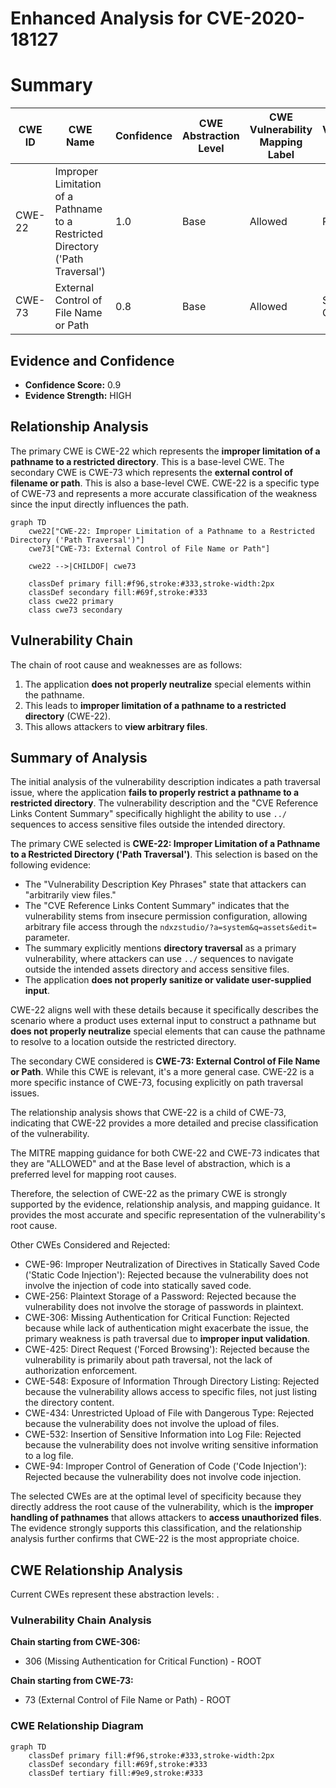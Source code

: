 # Enhanced Analysis for CVE-2020-18127

# Summary
| CWE ID | CWE Name | Confidence | CWE Abstraction Level | CWE Vulnerability Mapping Label | CWE-Vulnerability Mapping Notes |
|---|---|---|---|---|---|
| CWE-22 | Improper Limitation of a Pathname to a Restricted Directory ('Path Traversal') | 1.0 | Base | Allowed | Primary CWE |
| CWE-73 | External Control of File Name or Path | 0.8 | Base | Allowed | Secondary Candidate |

## Evidence and Confidence

*   **Confidence Score:** 0.9
*   **Evidence Strength:** HIGH

## Relationship Analysis
The primary CWE is CWE-22 which represents the **improper limitation of a pathname to a restricted directory**. This is a base-level CWE. The secondary CWE is CWE-73 which represents the **external control of filename or path**. This is also a base-level CWE. CWE-22 is a specific type of CWE-73 and represents a more accurate classification of the weakness since the input directly influences the path.

```mermaid
graph TD
    cwe22["CWE-22: Improper Limitation of a Pathname to a Restricted Directory ('Path Traversal')"]
    cwe73["CWE-73: External Control of File Name or Path"]
    
    cwe22 -->|CHILDOF| cwe73
    
    classDef primary fill:#f96,stroke:#333,stroke-width:2px
    classDef secondary fill:#69f,stroke:#333
    class cwe22 primary
    class cwe73 secondary
```

## Vulnerability Chain
The chain of root cause and weaknesses are as follows:
1.  The application **does not properly neutralize** special elements within the pathname.
2.  This leads to **improper limitation of a pathname to a restricted directory** (CWE-22).
3.  This allows attackers to **view arbitrary files**.

## Summary of Analysis
The initial analysis of the vulnerability description indicates a path traversal issue, where the application **fails to properly restrict a pathname to a restricted directory**. The vulnerability description and the "CVE Reference Links Content Summary" specifically highlight the ability to use `../` sequences to access sensitive files outside the intended directory.

The primary CWE selected is **CWE-22: Improper Limitation of a Pathname to a Restricted Directory ('Path Traversal')**. This selection is based on the following evidence:

*   The "Vulnerability Description Key Phrases" state that attackers can "arbitrarily view files."
*   The "CVE Reference Links Content Summary" indicates that the vulnerability stems from insecure permission configuration, allowing arbitrary file access through the `ndxzstudio/?a=system&q=assets&edit=` parameter.
*   The summary explicitly mentions **directory traversal** as a primary vulnerability, where attackers can use `../` sequences to navigate outside the intended assets directory and access sensitive files.
*   The application **does not properly sanitize or validate user-supplied input**.

CWE-22 aligns well with these details because it specifically describes the scenario where a product uses external input to construct a pathname but **does not properly neutralize** special elements that can cause the pathname to resolve to a location outside the restricted directory.

The secondary CWE considered is **CWE-73: External Control of File Name or Path**. While this CWE is relevant, it's a more general case. CWE-22 is a more specific instance of CWE-73, focusing explicitly on path traversal issues.

The relationship analysis shows that CWE-22 is a child of CWE-73, indicating that CWE-22 provides a more detailed and precise classification of the vulnerability.

The MITRE mapping guidance for both CWE-22 and CWE-73 indicates that they are "ALLOWED" and at the Base level of abstraction, which is a preferred level for mapping root causes.

Therefore, the selection of CWE-22 as the primary CWE is strongly supported by the evidence, relationship analysis, and mapping guidance. It provides the most accurate and specific representation of the vulnerability's root cause.

Other CWEs Considered and Rejected:

*   CWE-96: Improper Neutralization of Directives in Statically Saved Code ('Static Code Injection'): Rejected because the vulnerability does not involve the injection of code into statically saved code.
*   CWE-256: Plaintext Storage of a Password: Rejected because the vulnerability does not involve the storage of passwords in plaintext.
*   CWE-306: Missing Authentication for Critical Function: Rejected because while lack of authentication might exacerbate the issue, the primary weakness is path traversal due to **improper input validation**.
*   CWE-425: Direct Request ('Forced Browsing'): Rejected because the vulnerability is primarily about path traversal, not the lack of authorization enforcement.
*   CWE-548: Exposure of Information Through Directory Listing: Rejected because the vulnerability allows access to specific files, not just listing the directory content.
*   CWE-434: Unrestricted Upload of File with Dangerous Type: Rejected because the vulnerability does not involve the upload of files.
*   CWE-532: Insertion of Sensitive Information into Log File: Rejected because the vulnerability does not involve writing sensitive information to a log file.
*   CWE-94: Improper Control of Generation of Code ('Code Injection'): Rejected because the vulnerability does not involve code injection.

The selected CWEs are at the optimal level of specificity because they directly address the root cause of the vulnerability, which is the **improper handling of pathnames** that allows attackers to **access unauthorized files**. The evidence strongly supports this classification, and the relationship analysis further confirms that CWE-22 is the most appropriate choice.


## CWE Relationship Analysis

Current CWEs represent these abstraction levels: .


### Vulnerability Chain Analysis

**Chain starting from CWE-306:**
- 306 (Missing Authentication for Critical Function) - ROOT


**Chain starting from CWE-73:**
- 73 (External Control of File Name or Path) - ROOT



### CWE Relationship Diagram

```mermaid
graph TD
    classDef primary fill:#f96,stroke:#333,stroke-width:2px
    classDef secondary fill:#69f,stroke:#333
    classDef tertiary fill:#9e9,stroke:#333
```
